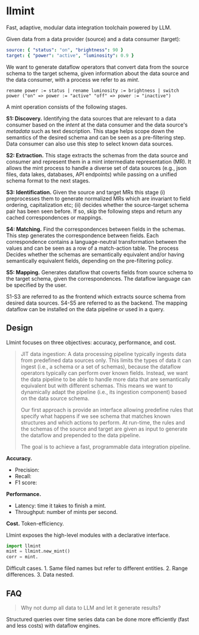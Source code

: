 # llmint
Fast, adaptive, modular data integration toolchain powered by LLM.

Given data from a data provider (source) and a data consumer (target):
```yaml
source: { "status": "on", "brightness": 90 }
target: { "power": "active", "luminosity": 0.9 }
```
We want to generate dataflow operators that convert data from the source schema to the target schema, given information about the data source and the data consumer, with a process we refer to as *mint*. 

```shell
rename power := status | rename luminosity := brightness | switch power ("on" => power := "active" "off" => power := "inactive")
```



A mint operation consists of the following stages.

**S1: Discovery.** Identifying the data sources that are relevant to a data consumer based on the *intent* at the data consumer and the data source's *metadata* such as text description. This stage helps scope down the semantics of the desired schema and can be seen as a pre-filtering step. Data consumer can also use this step to select known data sources.

**S2: Extraction.** This stage extracts the schemas from the data source and consumer and represent them in a mint intermediate representation (MR). It allows the mint process to handle a diverse set of data sources (e.g., json files, data lakes, databases, API endpoints) while passing on a unified schema format to the next stages.

**S3: Identification.** Given the source and target MRs this stage (i) preprocesses them to generate normalized MRs which are invariant to field ordering, capitalization etc; (ii) decides whether the source-target schema pair has been seen before. If so, skip the following steps and return any cached correspondences or mappings.

**S4: Matching.** Find the correspondences between fields in the schemas. This step generates the correspondence between fields. Each correspondence contains a language-neutral transformation between the values and can be seen as a row of a match-action table. The process Decides whether the schemas are semantically equivalent and/or having semantically equivalent fields, depending on the pre-filtering policy.

**S5: Mapping.** Generates dataflow that coverts fields from source schema to the target schema, given the correspondences. The dataflow language can be specified by the user.

S1-S3 are referred to as the frontend which extracts source schema from desired data sources. S4-S5 are referred to as the backend.  The mapping dataflow can be installed on the data pipeline or used in a query.

## Design

Llmint focuses on three objectives: accuracy, performance, and cost.

> JIT data ingestion: A data processing pipeline typically ingests data from predefined data sources only. This limits the types of data it can ingest (i.e., a schema or a set of schemas), because the dataflow operators typically can perform over known fields. Instead, we want the data pipeline to be able to handle more data that are semantically equivalent but with different schemas. This means we want to dynamically adapt the pipeline (i.e., its ingestion component) based on the data source schema.
>
> Our first approach is provide an interface allowing predefine rules that specify what happens if we see schema that matches known structures and which actions to perform. At run-time, the rules and the schemas of the source and target are given as input to generate the dataflow and prepended to the data pipeline.
>
> 
>
> The goal is to achieve a fast, programmable data integration pipeline.



**Accuracy.** 

* Precision:
* Recall:
* F1 score:

**Performance.** 
* Latency: time it takes to finish a mint.
* Throughput: number of mints per second.

**Cost.** Token-efficiency. 



Llmint exposes the high-level modules with a declarative interface.

```python
import llmint
mint = llmint.new_mint()
corr = mint.
```



Difficult cases. 1. Same filed names but refer to different entities. 2. Range differences. 3. Data nested.



## FAQ

> Why not dump all data to LLM and let it generate results?

Structured queries over time series data can be done more efficiently (fast and less costs) with dataflow engines. 
